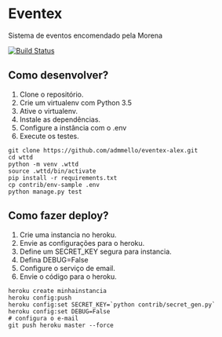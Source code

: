 # Eventex

Sistema de eventos encomendado pela Morena


[![Build Status](https://travis-ci.org/admmello/eventex-alex.svg?branch=master)](https://travis-ci.org/admmello/eventex-alex)


## Como desenvolver?

1. Clone o repositório.
2. Crie um virtualenv com Python 3.5
3. Ative o virtualenv.
4. Instale as dependências.
5. Configure a instância com o .env
6. Execute os testes.

```console
git clone https://github.com/admmello/eventex-alex.git
cd wttd
python -m venv .wttd
source .wttd/bin/activate
pip install -r requirements.txt
cp contrib/env-sample .env
python manage.py test
```

## Como fazer deploy?

1. Crie uma instancia no heroku.
2. Envie as configurações para o heroku.
3. Define um SECRET_KEY segura para instancia.
4. Defina DEBUG=False
5. Configure o serviço de email.
6. Envie o código para o heroku.

```console
heroku create minhainstancia
heroku config:push
heroku config:set SECRET_KEY=`python contrib/secret_gen.py`
heroku config:set DEBUG=False
# configura o e-mail
git push heroku master --force 
```